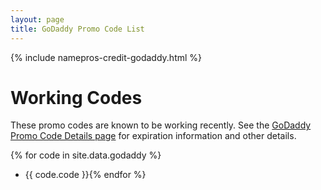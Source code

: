 ```yaml
---
layout: page
title: GoDaddy Promo Code List
---
```


{% include namepros-credit-godaddy.html %}

# Working Codes #

These promo codes are known to be working recently.  See the <a href="{{ site.baseurl }}/goddady-codes-details.html">GoDaddy Promo Code Details page</a> for expiration information and other details.

{% for code in site.data.godaddy %}
* {{ code.code }}{% endfor %}